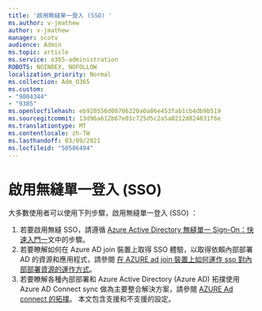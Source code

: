 ```yaml
---
title: '啟用無縫單一登入 (SSO) '
ms.author: v-jmathew
author: v-jmathew
manager: scotv
audience: Admin
ms.topic: article
ms.service: o365-administration
ROBOTS: NOINDEX, NOFOLLOW
localization_priority: Normal
ms.collection: Adm_O365
ms.custom:
- "9004344"
- "9385"
ms.openlocfilehash: eb920556d08706220a0a86e453fab1cb4db9b519
ms.sourcegitcommit: 13d96a612b67e01c725d5c2a5a0212d824031f6e
ms.translationtype: MT
ms.contentlocale: zh-TW
ms.lasthandoff: 03/09/2021
ms.locfileid: "50586494"
---
```

# <a name="enable-seamless-single-sign-on-sso"></a>啟用無縫單一登入 (SSO) 

大多數使用者可以使用下列步驟，啟用無縫單一登入 (SSO) ：

1. 若要啟用無縫 SSO，請遵循 [Azure Active Directory 無縫單一 Sign-On：快速入門一](https://docs.microsoft.com/azure/active-directory/hybrid/how-to-connect-sso-quick-start)文中的步驟。
2. 若要瞭解如何在 Azure AD join 裝置上取得 SSO 體驗，以取得依賴內部部署 AD 的資源和應用程式，請參閱 [在 AZURE ad join 裝置上如何運作 sso 對內部部署資源的運作方式](https://docs.microsoft.com/azure/active-directory/devices/azuread-join-sso)。
3. 若要瞭解各種內部部署和 Azure Active Directory (Azure AD) 拓撲使用 Azure AD Connect sync 做為主要整合解決方案，請參閱 [AZURE Ad connect 的拓撲](https://docs.microsoft.com/azure/active-directory/hybrid/plan-connect-topologies)。 本文包含支援和不支援的設定。
